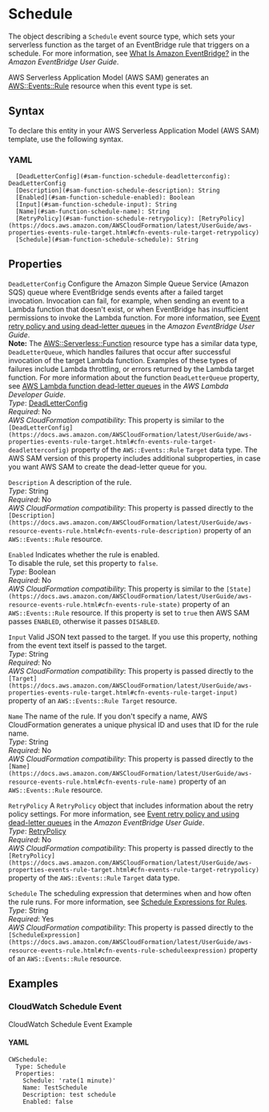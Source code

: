 # Schedule<a name="sam-property-function-schedule"></a>

The object describing a `Schedule` event source type, which sets your serverless function as the target of an EventBridge rule that triggers on a schedule\. For more information, see [What Is Amazon EventBridge?](https://docs.aws.amazon.com/eventbridge/latest/userguide/what-is-amazon-eventbridge.html) in the *Amazon EventBridge User Guide*\.

AWS Serverless Application Model \(AWS SAM\) generates an [AWS::Events::Rule](https://docs.aws.amazon.com/AWSCloudFormation/latest/UserGuide/aws-resource-events-rule.html) resource when this event type is set\.

## Syntax<a name="sam-property-function-schedule-syntax"></a>

To declare this entity in your AWS Serverless Application Model \(AWS SAM\) template, use the following syntax\.

### YAML<a name="sam-property-function-schedule-syntax.yaml"></a>

```
  [DeadLetterConfig](#sam-function-schedule-deadletterconfig): DeadLetterConfig
  [Description](#sam-function-schedule-description): String
  [Enabled](#sam-function-schedule-enabled): Boolean
  [Input](#sam-function-schedule-input): String
  [Name](#sam-function-schedule-name): String
  [RetryPolicy](#sam-function-schedule-retrypolicy): [RetryPolicy](https://docs.aws.amazon.com/AWSCloudFormation/latest/UserGuide/aws-properties-events-rule-target.html#cfn-events-rule-target-retrypolicy)
  [Schedule](#sam-function-schedule-schedule): String
```

## Properties<a name="sam-property-function-schedule-properties"></a>

 `DeadLetterConfig`   <a name="sam-function-schedule-deadletterconfig"></a>
Configure the Amazon Simple Queue Service \(Amazon SQS\) queue where EventBridge sends events after a failed target invocation\. Invocation can fail, for example, when sending an event to a Lambda function that doesn't exist, or when EventBridge has insufficient permissions to invoke the Lambda function\. For more information, see [Event retry policy and using dead\-letter queues](https://docs.aws.amazon.com/eventbridge/latest/userguide/rule-dlq.html) in the *Amazon EventBridge User Guide*\.  
**Note:** The [AWS::Serverless::Function](sam-resource-function.md) resource type has a similar data type, `DeadLetterQueue`, which handles failures that occur after successful invocation of the target Lambda function\. Examples of these types of failures include Lambda throttling, or errors returned by the Lambda target function\. For more information about the function `DeadLetterQueue` property, see [AWS Lambda function dead\-letter queues](https://docs.aws.amazon.com/lambda/latest/dg/invocation-async.html#dlq) in the *AWS Lambda Developer Guide*\.  
*Type*: [DeadLetterConfig](sam-property-function-scheduledeadletterconfig.md)  
*Required*: No  
*AWS CloudFormation compatibility*: This property is similar to the `[DeadLetterConfig](https://docs.aws.amazon.com/AWSCloudFormation/latest/UserGuide/aws-properties-events-rule-target.html#cfn-events-rule-target-deadletterconfig)` property of the `AWS::Events::Rule` `Target` data type\. The AWS SAM version of this property includes additional subproperties, in case you want AWS SAM to create the dead\-letter queue for you\.

 `Description`   <a name="sam-function-schedule-description"></a>
A description of the rule\.  
*Type*: String  
*Required*: No  
*AWS CloudFormation compatibility*: This property is passed directly to the `[Description](https://docs.aws.amazon.com/AWSCloudFormation/latest/UserGuide/aws-resource-events-rule.html#cfn-events-rule-description)` property of an `AWS::Events::Rule` resource\.

 `Enabled`   <a name="sam-function-schedule-enabled"></a>
Indicates whether the rule is enabled\.  
To disable the rule, set this property to `false`\.  
*Type*: Boolean  
*Required*: No  
*AWS CloudFormation compatibility*: This property is similar to the `[State](https://docs.aws.amazon.com/AWSCloudFormation/latest/UserGuide/aws-resource-events-rule.html#cfn-events-rule-state)` property of an `AWS::Events::Rule` resource\. If this property is set to `true` then AWS SAM passes `ENABLED`, otherwise it passes `DISABLED`\.

 `Input`   <a name="sam-function-schedule-input"></a>
Valid JSON text passed to the target\. If you use this property, nothing from the event text itself is passed to the target\.  
*Type*: String  
*Required*: No  
*AWS CloudFormation compatibility*: This property is passed directly to the `[Target](https://docs.aws.amazon.com/AWSCloudFormation/latest/UserGuide/aws-properties-events-rule-target.html#cfn-events-rule-target-input)` property of an `AWS::Events::Rule Target` resource\.

 `Name`   <a name="sam-function-schedule-name"></a>
The name of the rule\. If you don't specify a name, AWS CloudFormation generates a unique physical ID and uses that ID for the rule name\.  
*Type*: String  
*Required*: No  
*AWS CloudFormation compatibility*: This property is passed directly to the `[Name](https://docs.aws.amazon.com/AWSCloudFormation/latest/UserGuide/aws-resource-events-rule.html#cfn-events-rule-name)` property of an `AWS::Events::Rule` resource\.

 `RetryPolicy`   <a name="sam-function-schedule-retrypolicy"></a>
A `RetryPolicy` object that includes information about the retry policy settings\. For more information, see [Event retry policy and using dead\-letter queues](https://docs.aws.amazon.com/eventbridge/latest/userguide/rule-dlq.html) in the *Amazon EventBridge User Guide*\.  
*Type*: [RetryPolicy](https://docs.aws.amazon.com/AWSCloudFormation/latest/UserGuide/aws-properties-events-rule-target.html#cfn-events-rule-target-retrypolicy)  
*Required*: No  
*AWS CloudFormation compatibility*: This property is passed directly to the `[RetryPolicy](https://docs.aws.amazon.com/AWSCloudFormation/latest/UserGuide/aws-properties-events-rule-target.html#cfn-events-rule-target-retrypolicy)` property of the `AWS::Events::Rule` `Target` data type\.

 `Schedule`   <a name="sam-function-schedule-schedule"></a>
The scheduling expression that determines when and how often the rule runs\. For more information, see [Schedule Expressions for Rules](https://docs.aws.amazon.com/eventbridge/latest/userguide/scheduled-events.html)\.  
*Type*: String  
*Required*: Yes  
*AWS CloudFormation compatibility*: This property is passed directly to the `[ScheduleExpression](https://docs.aws.amazon.com/AWSCloudFormation/latest/UserGuide/aws-resource-events-rule.html#cfn-events-rule-scheduleexpression)` property of an `AWS::Events::Rule` resource\.

## Examples<a name="sam-property-function-schedule--examples"></a>

### CloudWatch Schedule Event<a name="sam-property-function-schedule--examples--cloudwatch-schedule-event"></a>

CloudWatch Schedule Event Example

#### YAML<a name="sam-property-function-schedule--examples--cloudwatch-schedule-event--yaml"></a>

```
CWSchedule:
  Type: Schedule
  Properties:
    Schedule: 'rate(1 minute)'
    Name: TestSchedule
    Description: test schedule
    Enabled: false
```